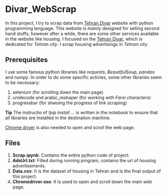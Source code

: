 # Divar_WebScrap

In this project, I try to scrap data from [Tehran Divar](https://divar.ir/s/tehran) website with python programming language. 
This website is mainly designed for selling second hand stuffs, however after a while, there are some other services available in the website like housing.
I focused on the [Tehran Divar](https://divar.ir/s/tehran), which is dedicated for *Tehran city*. I scrap housing advertisings in *Tehran city*.

## Prerequisites
I use some famous python libraries like *requests*, *BeautifulSoup*, *pandas* and *numpy*. In order to do some specific activies, some other libraries seem to be necessary:
1.   selenium (for scrolling down the main page)
2.   unidecode and arabic_reshaper (for working with *Farsi characters*)
3.   progressbar (for shwoing the progress of link scraping)

**Tip** The instructio of *!pip install ...* is written in the notebook to ensure that all libraries are installed in the destination machine.

[Chrome driver](https://chromedriver.chromium.org/) is also needed to open and scroll the web page.

## Files
1.   **Scrap.ipynb**: Contains the entire python code of project.
2.   **AdsUrl.txt**: Filled during running program, contains the url of housing advertisements.
3.   **Data.csv**: It is the dataset of housing in Tehran and is the final output of this project.
4.   **Chromedriver.exe**: It is used to open and scroll down the main web page.
